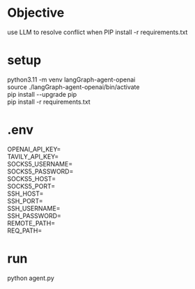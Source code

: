 # Objective
use LLM to resolve conflict when PIP install -r requirements.txt  

# setup
python3.11 -m venv langGraph-agent-openai  
source ./langGraph-agent-openai/bin/activate  
pip install --upgrade pip  
pip install -r requirements.txt  

# .env
OPENAI_API_KEY=  
TAVILY_API_KEY=  
SOCKS5_USERNAME=  
SOCKS5_PASSWORD=  
SOCKS5_HOST=  
SOCKS5_PORT=  
SSH_HOST=  
SSH_PORT=  
SSH_USERNAME=  
SSH_PASSWORD=  
REMOTE_PATH=  
REQ_PATH=  

# run
python agent.py
